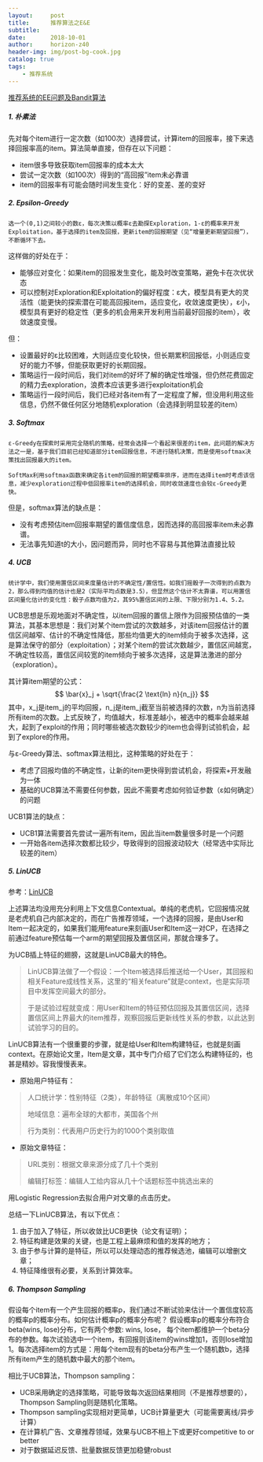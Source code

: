 ```yaml
---
layout:     post
title:      推荐算法之E&E
subtitle:   
date:       2018-10-01
author:     horizon-z40
header-img: img/post-bg-cook.jpg
catalog: true
tags:
    - 推荐系统
---
```


[推荐系统的EE问题及Bandit算法](https://x-algo.cn/index.php/2016/12/15/ee-problem-and-bandit-algorithm-for-recommender-systems/) 



##### 1. 朴素法

先对每个item进行一定次数（如100次）选择尝试，计算item的回报率，接下来选择回报率高的item。算法简单直接，但存在以下问题：

- item很多导致获取item回报率的成本太大
- 尝试一定次数（如100次）得到的“高回报”item未必靠谱
- item的回报率有可能会随时间发生变化：好的变差、差的变好

##### 2. Epsilon-Greedy

	选一个(0,1)之间较小的数ε，每次决策以概率ε去勘探Exploration，1-ε的概率来开发Exploitation，基于选择的item及回报，更新item的回报期望（见“增量更新期望回报”），不断循环下去。

这样做的好处在于：

- 能够应对变化：如果item的回报发生变化，能及时改变策略，避免卡在次优状态
- 可以控制对Exploration和Exploitation的偏好程度：ε大，模型具有更大的灵活性（能更快的探索潜在可能高回报item，适应变化，收敛速度更快），ε小，模型具有更好的稳定性（更多的机会用来开发利用当前最好回报的item），收敛速度变慢。

但：

- 设置最好的ε比较困难，大则适应变化较快，但长期累积回报低，小则适应变好的能力不够，但能获取更好的长期回报。
- 策略运行一段时间后，我们对item的好坏了解的确定性增强，但仍然花费固定的精力去exploration，浪费本应该更多进行exploitation机会
- 策略运行一段时间后，我们已经对各item有了一定程度了解，但没用利用这些信息，仍然不做任何区分地随机exploration（会选择到明显较差的item）

##### 3. Softmax

	ε-Greedy在探索时采用完全随机的策略，经常会选择一个看起来很差的item，此问题的解决方法之一是，基于我们目前已经知道部分item回报信息，不进行随机决策，而是使用softmax决策找出回报最大的item。

	SoftMax利用softmax函数来确定各item的回报的期望概率排序，进而在选择item时考虑该信息，减少exploration过程中低回报率item的选择机会，同时收敛速度也会较ε-Greedy更快。

但是，softmax算法的缺点是：

- 没有考虑预估item回报率期望的置信度信息，因而选择的高回报率item未必靠谱。
- 无法事先知道t的大小，因问题而异，同时也不容易与其他算法直接比较

##### 4. UCB

	统计学中，我们使用置信区间来度量估计的不确定性/置信性。如我们摇骰子一次得到的点数为2，那么得到均值的估计也是2（实际平均点数是3.5），但显然这个估计不太靠谱，可以用置信区间量化估计的变化性：骰子点数均值为2，其95%置信区间的上限、下限分别为1.4、5.2。

UCB思想是乐观地面对不确定性，以item回报的置信上限作为回报预估值的一类算法，其基本思想是：我们对某个item尝试的次数越多，对该item回报估计的置信区间越窄、估计的不确定性降低，那些均值更大的item倾向于被多次选择，这是算法保守的部分（exploitation）；对某个item的尝试次数越少，置信区间越宽，不确定性较高，置信区间较宽的item倾向于被多次选择，这是算法激进的部分（exploration）。

其计算item期望的公式：
$$
\bar{x}_j + \sqrt{\frac{2 \text{ln} n}{n_j}}
$$
	其中，x_j是item_j的平均回报，n_j是item_j截至当前被选择的次数，n为当前选择所有item的次数。上式反映了，均值越大，标准差越小，被选中的概率会越来越大，起到了exploit的作用；同时哪些被选次数较少的item也会得到试验机会，起到了explore的作用。

与ε-Greedy算法、softmax算法相比，这种策略的好处在于：

- 考虑了回报均值的不确定性，让新的item更快得到尝试机会，将探索+开发融为一体
- 基础的UCB算法不需要任何参数，因此不需要考虑如何验证参数（ε如何确定）的问题

UCB1算法的缺点：

- UCB1算法需要首先尝试一遍所有item，因此当item数量很多时是一个问题
- 一开始各item选择次数都比较少，导致得到的回报波动较大（经常选中实际比较差的item）

##### 5. LinUCB

参考：[LinUCB](https://zhuanlan.zhihu.com/p/21404922) 

上述算法均没用充分利用上下文信息Contextual。单纯的老虎机，它回报情况就是老虎机自己内部决定的，而在广告推荐领域，一个选择的回报，是由User和Item一起决定的，如果我们能用feature来刻画User和Item这一对CP，在选择之前通过feature预估每一个arm的期望回报及置信区间，那就合理多了。

为UCB插上特征的翅膀，这就是LinUCB最大的特色。

> LinUCB算法做了一个假设：一个Item被选择后推送给一个User，其回报和相关Feature成线性关系，这里的“相关feature”就是context，也是实际项目中发挥空间最大的部分。
>
> 于是试验过程就变成：用User和Item的特征预估回报及其置信区间，选择置信区间上界最大的item推荐，观察回报后更新线性关系的参数，以此达到试验学习的目的。

LinUCB算法有一个很重要的步骤，就是给User和Item构建特征，也就是刻画context。在原始论文里，Item是文章，其中专门介绍了它们怎么构建特征的，也甚是精妙。容我慢慢表来。

- 原始用户特征有：

> 人口统计学：性别特征（2类），年龄特征（离散成10个区间）
>
> 地域信息：遍布全球的大都市，美国各个州
>
> 行为类别：代表用户历史行为的1000个类别取值

- 原始文章特征：

> URL类别：根据文章来源分成了几十个类别
>
> 编辑打标签：编辑人工给内容从几十个话题标签中挑选出来的

用Logistic Regression去拟合用户对文章的点击历史。

总结一下LinUCB算法，有以下优点：

1. 由于加入了特征，所以收敛比UCB更快（论文有证明）；
2. 特征构建是效果的关键，也是工程上最麻烦和值的发挥的地方；
3. 由于参与计算的是特征，所以可以处理动态的推荐候选池，编辑可以增删文章；
4. 特征降维很有必要，关系到计算效率。

##### 6. Thompson Sampling

​	假设每个item有一个产生回报的概率p，我们通过不断试验来估计一个置信度较高的概率p的概率分布。如何估计概率p的概率分布呢？ 假设概率p的概率分布符合beta(wins, lose)分布，它有两个参数: wins, lose， 每个item都维护一个beta分布的参数。每次试验选中一个item，有回报则该item的wins增加1，否则lose增加1。每次选择item的方式是：用每个item现有的beta分布产生一个随机数b，选择所有item产生的随机数中最大的那个item。

相比于UCB算法，Thompson sampling：

- UCB采用确定的选择策略，可能导致每次返回结果相同（不是推荐想要的），Thompson Sampling则是随机化策略。
- Thompson sampling实现相对更简单，UCB计算量更大（可能需要离线/异步计算）
- 在计算机广告、文章推荐领域，效果与UCB不相上下或更好competitive to or better
- 对于数据延迟反馈、批量数据反馈更加稳健robust
